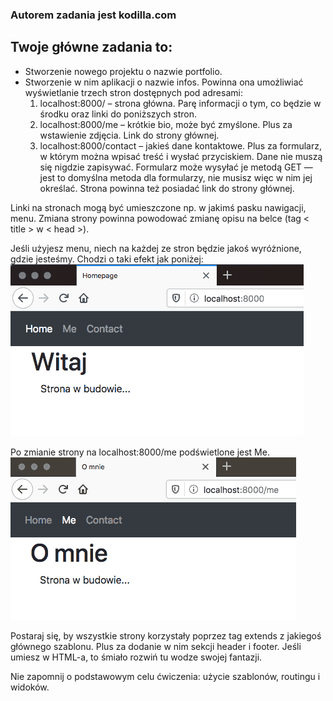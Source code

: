 ### Autorem zadania jest kodilla.com

## Twoje główne zadania to:

- Stworzenie nowego projektu o nazwie portfolio.
- Stworzenie w nim aplikacji o nazwie infos. Powinna ona umożliwiać wyświetlanie trzech stron dostępnych pod adresami:
    1. localhost:8000/ – strona główna. Parę informacji o tym, co będzie w środku oraz linki do poniższych stron.
    2. localhost:8000/me – krótkie bio, może być zmyślone. Plus za wstawienie zdjęcia. Link do strony głównej.
    3. localhost:8000/contact – jakieś dane kontaktowe. Plus za formularz, w którym można wpisać treść i wysłać przyciskiem. Dane nie muszą się nigdzie zapisywać. Formularz może wysyłać je metodą GET — jest to domyślna metoda dla formularzy, nie musisz więc w nim jej określać. Strona powinna też posiadać link do strony głównej.

Linki na stronach mogą być umieszczone np. w jakimś pasku nawigacji, menu. Zmiana strony powinna powodować zmianę opisu na belce (tag < title > w < head >).

Jeśli użyjesz menu, niech na każdej ze stron będzie jakoś wyróżnione, gdzie jesteśmy. Chodzi o taki efekt jak poniżej:\
![opis](docs/image.png)


Po zmianie strony na localhost:8000/me podświetlone jest Me.\
![opis](docs/image-1.png)

Postaraj się, by wszystkie strony korzystały poprzez tag extends z jakiegoś głównego szablonu. Plus za dodanie w nim sekcji header i footer. Jeśli umiesz w HTML-a, to śmiało rozwiń tu wodze swojej fantazji.

Nie zapomnij o podstawowym celu ćwiczenia: użycie szablonów, routingu i widoków.

